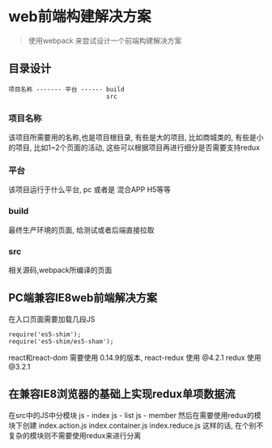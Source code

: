 # web前端构建解决方案
>使用webpack 来尝试设计一个前端构建解决方案

## 目录设计
```
项目名称 ------- 平台 ------ build
                           src 
```
### 项目名称
该项目所需要用的名称,也是项目根目录, 有些是大的项目, 比如商城类的, 有些是小的项目, 比如1~2个页面的活动, 这些可以根据项目再进行细分是否需要支持redux

### 平台
该项目运行于什么平台, pc 或者是 混合APP  H5等等


### build
最终生产环境的页面, 给测试或者后端直接拉取


### src
相关源码,webpack所编译的页面


## PC端兼容IE8web前端解决方案
在入口页面需要加载几段JS
```
require('es5-shim');
require('es5-shim/es5-sham');
```
react和react-dom 需要使用 0.14.9的版本,
react-redux 使用 @4.2.1
redux 使用 @3.2.1

## 在兼容IE8浏览器的基础上实现redux单项数据流
在src中的JS中分模块
js - index
js - list
js - member
然后在需要使用redux的模块下创建
index.action.js
index.container.js
index.reduce.js
这样的话, 在个别不复杂的模块则不需要使用redux来进行分离
